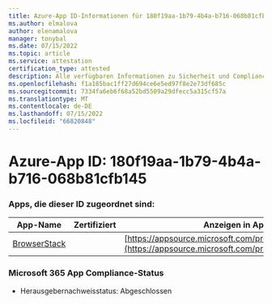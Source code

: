 ```yaml
---
title: Azure-App ID-Informationen für 180f19aa-1b79-4b4a-b716-068b81cfb145
ms.author: elmalova
author: elenamalova
manager: tonybal
ms.date: 07/15/2022
ms.topic: article
ms.service: attestation
certification_type: attested
description: Alle verfügbaren Informationen zu Sicherheit und Compliance für 180f19aa-1b79-4b4a-b716-068b81cfb145.
ms.openlocfilehash: f1a185bac1ff27d694ce6e5ed97f8e2e73df685c
ms.sourcegitcommit: 7334fa6eb6f68a52bd5509a29dfecc5a315cf57a
ms.translationtype: MT
ms.contentlocale: de-DE
ms.lasthandoff: 07/15/2022
ms.locfileid: "66820848"
---
```

# <a name="azure-app-id-180f19aa-1b79-4b4a-b716-068b81cfb145"></a>Azure-App ID: 180f19aa-1b79-4b4a-b716-068b81cfb145


### <a name="apps-associated-with-this-id"></a>Apps, die dieser ID zugeordnet sind:
| **App-Name** | **Zertifiziert** | **Anzeigen in AppSource** |
|--------------|---------------|-----------------------|
| [BrowserStack](../forward/WA200004404.md) |  | [https://appsource.microsoft.com/product/office/WA200004404](https://appsource.microsoft.com/product/office/WA200004404) |

### <a name="microsoft-365-app-compliance-status"></a>Microsoft 365 App Compliance-Status
- Herausgebernachweisstatus: Abgeschlossen
